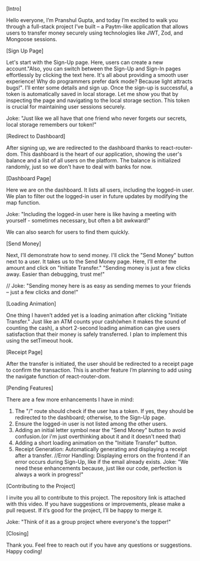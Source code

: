 [Intro]

Hello everyone, I’m Pranshul Gupta, and today I’m excited to walk you through a full-stack project I’ve built – a Paytm-like application that allows users to transfer money securely using technologies like JWT, Zod, and Mongoose sessions.





[Sign Up Page]

Let's start with the Sign-Up page. Here, users can create a new account."Also, you can switch between the Sign-Up and Sign-In pages effortlessly by clicking the text here. It's all about providing a smooth user experience! Why do programmers prefer dark mode? Because light attracts bugs!". I’ll enter some details and sign up. Once the sign-up is successful, a token is automatically saved in local storage. Let me show you that by inspecting the page and navigating to the local storage section. This token is crucial for maintaining user sessions securely.

Joke: "Just like we all have that one friend who never forgets our secrets, local storage remembers our token!"

[Redirect to Dashboard]

After signing up, we are redirected to the dashboard thanks to react-router-dom. This dashboard is the heart of our application, showing the user's balance and a list of all users on the platform. The balance is initialized randomly, just so we don't have to deal with banks for now.

[Dashboard Page]

Here we are on the dashboard. It lists all users, including the logged-in user. We plan to filter out the logged-in user in future updates by modifying the map function.

Joke: "Including the logged-in user here is like having a meeting with yourself - sometimes necessary, but often a bit awkward!"

We can also search for users to find them quickly.

[Send Money]

Next, I’ll demonstrate how to send money. I'll click the "Send Money" button next to a user. It takes us to the Send Money page. Here, I’ll enter the amount and click on "Initiate Transfer."
"Sending money is just a few clicks away. Easier than debugging, trust me!"

// Joke: "Sending money here is as easy as sending memes to your friends – just a few clicks and done!"

[Loading Animation]

One thing I haven’t added yet is a loading animation after clicking "Initiate Transfer." Just like an ATM counts your cash(when it makes the sound of counting the cash), a short 2-second loading animation can give users satisfaction that their money is safely transferred. I plan to implement this using the setTimeout hook.

[Receipt Page]

After the transfer is initiated, the user should be redirected to a receipt page to confirm the transaction. This is another feature I’m planning to add using the navigate function of react-router-dom.

[Pending Features]

There are a few more enhancements I have in mind:
1) The "/" route should check if the user has a token. If yes, they should be redirected to the dashboard; otherwise, to the Sign-Up page.
2)  Ensure the logged-in user is not listed among the other users.
3)  Adding an initial letter symbol near the "Send Money" button to avoid confusion.(or i'm just overthinking about it and it doesn't need that)
4) Adding a short loading animation on the "Initiate Transfer" button.
5) Receipt Generation: Automatically generating and displaying a receipt after a transfer.
//Error Handling: Displaying errors on the frontend if an error occurs during Sign-Up, like if the email already exists.
Joke: "We need these enhancements because, just like our code, perfection is always a work in progress!"
  
[Contributing to the Project]

I invite you all to contribute to this project. The repository link is attached with this video. If you have suggestions or improvements, please make a pull request. If it’s good for the project, I’ll be happy to merge it.

Joke: "Think of it as a group project where everyone's the topper!"

[Closing]

Thank you. Feel free to reach out if you have any questions or suggestions. Happy coding!